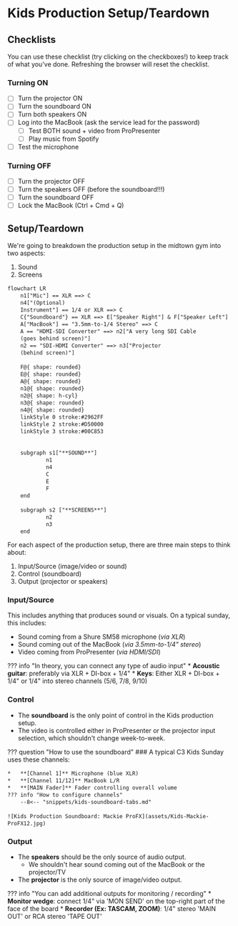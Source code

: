 # Kids Production Setup/Teardown

## **Checklists**
You can use these checklist (try clicking on the checkboxes!) to keep track of what you've done. Refreshing the browser will reset the checklist.

### Turning ON
- [ ] Turn the projector ON
- [ ] Turn the soundboard ON
- [ ] Turn both speakers ON
- [ ] Log into the MacBook (ask the service lead for the password)
    - [ ] Test BOTH sound + video from ProPresenter
    - [ ] Play music from Spotify
- [ ] Test the microphone

### Turning OFF
- [ ] Turn the projector OFF
- [ ] Turn the speakers OFF (before the soundboard!!!)
- [ ] Turn the soundboard OFF
- [ ] Lock the MacBook (Ctrl + Cmd + Q)

## **Setup/Teardown**
We're going to breakdown the production setup in the midtown gym into two aspects:

1.  Sound
2.  Screens

```mermaid
flowchart LR
    n1["Mic"] == XLR ==> C
    n4["(Optional)
    Instrument"] == 1/4 or XLR ==> C
    C{"Soundboard"} == XLR ==> E["Speaker Right"] & F["Speaker Left"]
    A["MacBook"] == "3.5mm-to-1/4 Stereo" ==> C
    A == "HDMI-SDI Converter" ==> n2["A very long SDI Cable
    (goes behind screen)"]
    n2 == "SDI-HDMI Converter" ==> n3["Projector
    (behind screen)"]

    F@{ shape: rounded}
    E@{ shape: rounded}
    A@{ shape: rounded}
    n1@{ shape: rounded}
    n2@{ shape: h-cyl}
    n3@{ shape: rounded}
    n4@{ shape: rounded}
    linkStyle 0 stroke:#2962FF
    linkStyle 2 stroke:#D50000
    linkStyle 3 stroke:#00C853
    

    subgraph s1["**SOUND**"]
            n1
            n4
            C
            E
            F
    end

    subgraph s2 ["**SCREENS**"]
            n2
            n3
    end

```

For each aspect of the production setup, there are three main steps to think about:

1.  Input/Source (image/video or sound)
2.  Control (soundboard)
3.  Output (projector or speakers)

### Input/Source
This includes anything that produces sound or visuals. 
On a typical sunday, this includes:

*   Sound coming from a Shure SM58 microphone (*via XLR*)
*   Sound coming out of the MacBook (*via 3.5mm-to-1/4" stereo*)
*   Video coming from ProPresenter (*via HDMI/SDI*)

??? info "In theory, you can connect any type of audio input"
    * **Acoustic guitar**: preferably via XLR + DI-box + 1/4"
    * **Keys**: Either XLR + DI-box + 1/4" or 1/4" into stereo channels (5/6, 7/8, 9/10)

### Control

* The **soundboard** is the only point of control in the Kids production setup. 
* The video is controlled either in ProPresenter or the projector input selection, which shouldn't change week-to-week.

??? question "How to use the soundboard"
    ### A typical C3 Kids Sunday uses these channels:

    *   **[Channel 1]** Microphone (blue XLR)
    *   **[Channel 11/12]** MacBook L/R
    *   **[MAIN Fader]** Fader controlling overall volume
    ??? info "How to configure channels"
        --8<-- "snippets/kids-soundboard-tabs.md"

    ![Kids Production Soundboard: Mackie ProFX](assets/Kids-Mackie-ProFX12.jpg)
    


### Output

*   The **speakers** should be the only source of audio output. 
    *   We shouldn't hear sound coming out of the MacBook or the projector/TV
*   The **projector** is the only source of image/video output.


??? info "You can add additional outputs for monitoring / recording"
    * **Monitor wedge**: connect 1/4" via 'MON SEND' on the top-right part of the face of the board
    * **Recorder (Ex: TASCAM, ZOOM)**: 1/4" stereo 'MAIN OUT' or RCA stereo 'TAPE OUT'


